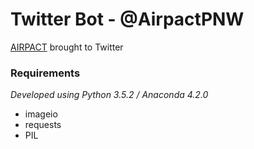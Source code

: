# Twitter Bot - @AirpactPNW

[AIRPACT](http://airpact.wsu.edu) brought to Twitter

### Requirements

*Developed using Python 3.5.2 / Anaconda 4.2.0*

* imageio
* requests
* PIL

